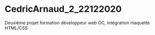 # CedricArnaud_2_22122020
Deuxième projet formation développeur web OC, intégration maquette HTML/CSS
